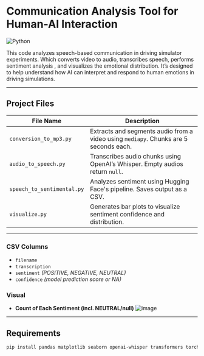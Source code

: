 # Communication Analysis Tool for Human-AI Interaction

![Python](https://img.shields.io/badge/Python-3.8%2B-blue)


This code analyzes speech-based communication in driving simulator experiments. Which converts video to audio, transcribes speech, performs sentiment analysis , and visualizes the emotional distribution. It’s designed to help understand how AI can interpret and respond to human emotions in driving simulations.

---

## Project Files

| File Name                  | Description |
|---------------------------|-------------|
| `conversion_to_mp3.py`    | Extracts and segments audio from a video using `mediapy`. Chunks are 5 seconds each. |
| `audio_to_speech.py`      | Transcribes audio chunks using OpenAI’s Whisper. Empty audios return `null`. |
| `speech_to_sentimental.py`| Analyzes sentiment using Hugging Face's pipeline. Saves output as a CSV. |
| `visualize.py`            | Generates bar plots to visualize sentiment confidence and distribution. |

---


### CSV Columns
- `filename`
- `transcription`
- `sentiment` *(POSITIVE, NEGATIVE, NEUTRAL)*
- `confidence` *(model prediction score or NA)*

### Visual
- **Count of Each Sentiment (incl. NEUTRAL/null)**
![image](https://github.com/user-attachments/assets/47e40d9b-40c3-4843-9a95-f6becad6fe18)

---

##  Requirements

```bash
pip install pandas matplotlib seaborn openai-whisper transformers torchaudio mediapy opencv-python
